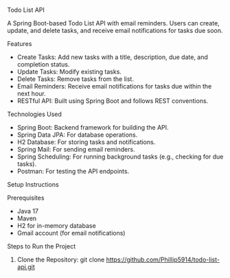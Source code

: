 Todo List API

A Spring Boot-based Todo List API with email reminders. Users can create, update, and delete tasks, and receive email notifications for tasks due soon.


Features
- Create Tasks: Add new tasks with a title, description, due date, and completion status.
- Update Tasks: Modify existing tasks.
- Delete Tasks: Remove tasks from the list.
- Email Reminders: Receive email notifications for tasks due within the next hour.
- RESTful API: Built using Spring Boot and follows REST conventions.

Technologies Used
- Spring Boot: Backend framework for building the API.
- Spring Data JPA: For database operations.
- H2 Database: For storing tasks and notifications.
- Spring Mail: For sending email reminders.
- Spring Scheduling: For running background tasks (e.g., checking for due tasks).
- Postman: For testing the API endpoints.

Setup Instructions

Prerequisites
- Java 17
- Maven
- H2 for in-memory database
- Gmail account (for email notifications)

Steps to Run the Project
1. Clone the Repository:
   git clone https://github.com/Phillip5914/todo-list-api.git
